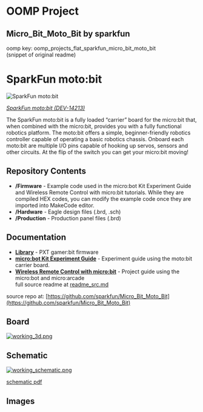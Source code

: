 # OOMP Project  
## Micro_Bit_Moto_Bit  by sparkfun  
  
oomp key: oomp_projects_flat_sparkfun_micro_bit_moto_bit  
(snippet of original readme)  
  
SparkFun moto:bit  
========================================  
  
![SparkFun moto:bit](https://cdn.sparkfun.com//assets/parts/1/2/1/5/7/14213-01.jpg)  
  
[*SparkFun moto:bit (DEV-14213)*](https://www.sparkfun.com/products/14213)  
  
The SparkFun moto:bit is a fully loaded “carrier” board for the micro:bit that, when combined with the micro:bit, provides you with a fully functional robotics platform. The moto:bit offers a simple, beginner-friendly robotics controller capable of operating a basic robotics chassis. Onboard each moto:bit are multiple I/O pins capable of hooking up servos, sensors and other circuits. At the flip of the switch you can get your micro:bit moving!  
  
Repository Contents  
-------------------  
  
* **/Firmware** - Example code used in the micro:bot Kit Experiment Guide and Wireless Remote Control with micro:bit tutorials. While they are compiled HEX codes, you can modify the example code once they are imported into MakeCode editor.  
* **/Hardware** - Eagle design files (.brd, .sch)  
* **/Production** - Production panel files (.brd)  
  
Documentation  
--------------  
* **[Library](https://github.com/sparkfun/pxt-moto-bit)** - PXT gamer:bit firmware  
* **[micro:bot Kit Experiment Guide](https://learn.sparkfun.com/tutorials/microbot-kit-experiment-guide/)** - Experiment guide using the moto:bit carrier board.  
* **[Wireless Remote Control with micro:bit](https://learn.sparkfun.com/tutorials/wireless-remote-control-with-microbit)** - Project guide using the micro:bot and micro:arcade  
  full source readme at [readme_src.md](readme_src.md)  
  
source repo at: [https://github.com/sparkfun/Micro_Bit_Moto_Bit](https://github.com/sparkfun/Micro_Bit_Moto_Bit)  
## Board  
  
[![working_3d.png](working_3d_600.png)](working_3d.png)  
## Schematic  
  
[![working_schematic.png](working_schematic_600.png)](working_schematic.png)  
  
[schematic pdf](working_schematic.pdf)  
## Images  
